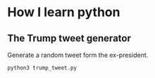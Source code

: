 # How I learn python

## The Trump tweet generator
Generate a random tweet form the ex-president.
```sh
python3 trump_tweet.py
```
